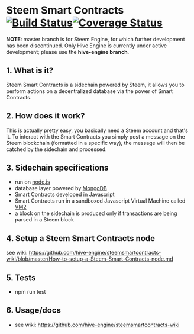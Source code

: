 # Steem Smart Contracts [![Build Status](https://travis-ci.org/harpagon210/steemsmartcontracts.svg?branch=master)](https://travis-ci.org/harpagon210/steemsmartcontracts)[![Coverage Status](https://coveralls.io/repos/github/harpagon210/steemsmartcontracts/badge.svg?branch=master)](https://coveralls.io/github/harpagon210/steemsmartcontracts?branch=master)

**NOTE**: master branch is for Steem Engine, for which further development has been discontinued. Only Hive Engine is currently under active development; please use the **hive-engine branch**.

 ## 1.  What is it?

Steem Smart Contracts is a sidechain powered by Steem, it allows you to perform actions on a decentralized database via the power of Smart Contracts.

 ## 2.  How does it work?

This is actually pretty easy, you basically need a Steem account and that's it. To interact with the Smart Contracts you simply post a message on the Steem blockchain (formatted in a specific way), the message will then be catched by the sidechain and processed.

 ## 3.  Sidechain specifications
- run on [node.js](https://nodejs.org)
- database layer powered by [MongoDB](https://www.mongodb.com/)
- Smart Contracts developed in Javascript
- Smart Contracts run in a sandboxed Javascript Virtual Machine called [VM2](https://github.com/patriksimek/vm2)
- a block on the sidechain is produced only if transactions are being parsed in a Steem block

## 4. Setup a Steem Smart Contracts node

see wiki: https://github.com/hive-engine/steemsmartcontracts-wiki/blob/master/How-to-setup-a-Steem-Smart-Contracts-node.md

## 5. Tests
* npm run test

## 6. Usage/docs

* see wiki: https://github.com/hive-engine/steemsmartcontracts-wiki
